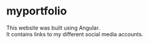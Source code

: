 # myportfolio
This website was built using Angular.  
It contains links to my different social media accounts.  
